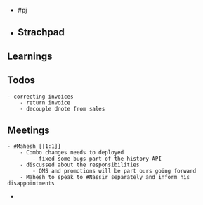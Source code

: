 - #pj
- ## Strachpad
## Learnings
## Todos
	- correcting invoices
		- return invoice
		- decouple dnote from sales
## Meetings
	- #Mahesh [[1:1]]
		- Combo changes needs to deployed
			- fixed some bugs part of the history API
		- discussed about the responsibilities
			- OMS and promotions will be part ours going forward
		- Mahesh to speak to #Nassir separately and inform his disappointments
-